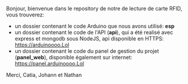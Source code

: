 Bonjour, bienvenue dans le repository de notre de lecture de carte RFID, vous trouverez:
- un dossier contenant le code Arduino que nous avons utilisé: **esp**
- un dossier contenant le code de l'API (**api**), qui a été realisé avec express et mongodb sous NodeJS, api disponible en HTTPS: https://arduinoooo.Lol
- un dossier contenant le code du panel de gestion du projet (**panel_web**), disponible également sur internet: https://panel.arduinoooo.Lol

Merci,
Catia, Johann et Nathan
